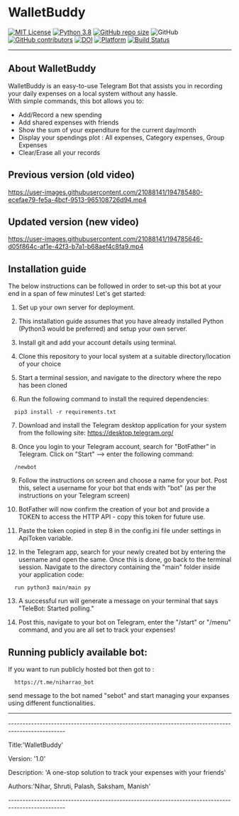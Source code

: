 # WalletBuddy 

<a href="LICENSE">![MIT License](https://img.shields.io/github/license/smanishs175/WalletBuddy)</a>
[![Python 3.8](https://img.shields.io/badge/Python-3.8-blue.svg)](https://www.python.org/downloads/release/python-380/)
[![GitHub repo size](https://img.shields.io/github/repo-size/smanishs175/WalletBuddy)](https://github.com/smanishs175/WalletBuddy/)
![GitHub](https://img.shields.io/badge/Language-Python-blue.svg)
[![GitHub contributors](https://img.shields.io/github/contributors/smanishs175/WalletBuddy)](https://github.com/smanishs175/WalletBuddy/graphs/contributors/)
[![DOI](https://zenodo.org/badge/541313017.svg)](https://zenodo.org/badge/latestdoi/541313017)
[![Platform](https://img.shields.io/badge/Platform-Telegram-blue)](https://desktop.telegram.org/)
[![Build Status](https://github.com/smanishs175/WalletBuddy/actions/workflows/build.yml/badge.svg)](https://github.com/smanishs175/WalletBuddy/actions/workflows/build.yml)

<hr>

## About WalletBuddy

WalletBuddy is an easy-to-use Telegram Bot that assists you in recording your daily expenses on a local system without any hassle.  
With simple commands, this bot allows you to:
- Add/Record a new spending 
- Add shared expenses with friends
- Show the sum of your expenditure for the current day/month
- Display your spendings plot : All expenses, Category expenses, Group Expenses
- Clear/Erase all your records

## Previous version (old video)
https://user-images.githubusercontent.com/21088141/194785480-ecefae79-fe5a-4bcf-9513-965108726d94.mp4

## Updated version (new video)
https://user-images.githubusercontent.com/21088141/194785646-d05f864c-af1e-42f3-b7a1-b68aef4c8fa9.mp4

## Installation guide

The below instructions can be followed in order to set-up this bot at your end in a span of few minutes! Let's get started:

1. Set up your own server for deployment.

2. This installation guide assumes that you have already installed Python (Python3 would be preferred) and setup your own server.

3. Install git and add your account details using terminal.

4. Clone this repository to your local system at a suitable directory/location of your choice

5. Start a terminal session, and navigate to the directory where the repo has been cloned

6. Run the following command to install the required dependencies:
```
  pip3 install -r requirements.txt
```
7. Download and install the Telegram desktop application for your system from the following site: https://desktop.telegram.org/

8. Once you login to your Telegram account, search for "BotFather" in Telegram. Click on "Start" --> enter the following command:
```
  /newbot
```
9. Follow the instructions on screen and choose a name for your bot. Post this, select a username for your bot that ends with "bot" (as per the instructions on your Telegram screen)

10. BotFather will now confirm the creation of your bot and provide a TOKEN to access the HTTP API - copy this token for future use.

11. Paste the token copied in step 8 in the config.ini file under settings in ApiToken variable.

12. In the Telegram app, search for your newly created bot by entering the username and open the same. Once this is done, go back to the terminal session. Navigate to the directory containing the "main" folder inside your application code:
```
  run python3 main/main py
```
13. A successful run will generate a message on your terminal that says "TeleBot: Started polling." 

14. Post this, navigate to your bot on Telegram, enter the "/start" or "/menu" command, and you are all set to track your expenses!

## Running publicly available bot:

If you want to run publicly hosted bot then got to :
```
  https://t.me/niharrao_bot
```
send message to the bot named "sebot" and start managing your expanses using different functionalities.


<hr>
<p>--------------------------------------------------------------------------------------------------</p>
<p>Title:'WalletBuddy'</p>
<p>Version: '1.0'</p>
<p>Description: 'A one-stop solution to track your expenses with your friends'</p>
<p>Authors:'Nihar, Shruti, Palash, Saksham, Manish'</p>
<p>--------------------------------------------------------------------------------------------------</p>
